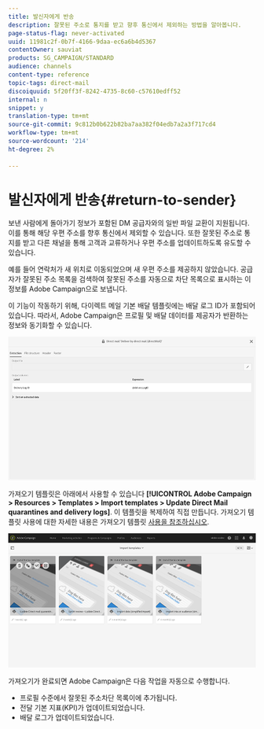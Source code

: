 ```yaml
---
title: 발신자에게 반송
description: 잘못된 주소로 통지를 받고 향후 통신에서 제외하는 방법을 알아봅니다.
page-status-flag: never-activated
uuid: 11981c2f-0b7f-4166-9daa-ec6a6b4d5367
contentOwner: sauviat
products: SG_CAMPAIGN/STANDARD
audience: channels
content-type: reference
topic-tags: direct-mail
discoiquuid: 5f20ff3f-8242-4735-8c60-c57610edff52
internal: n
snippet: y
translation-type: tm+mt
source-git-commit: 9c812b0b622b82ba7aa382f04edb7a2a3f717cd4
workflow-type: tm+mt
source-wordcount: '214'
ht-degree: 2%

---
```



# 발신자에게 반송{#return-to-sender}

보낸 사람에게 돌아가기 정보가 포함된 DM 공급자와의 일반 파일 교환이 지원됩니다. 이를 통해 해당 우편 주소를 향후 통신에서 제외할 수 있습니다. 또한 잘못된 주소로 통지를 받고 다른 채널을 통해 고객과 교류하거나 우편 주소를 업데이트하도록 유도할 수 있습니다.

예를 들어 연락처가 새 위치로 이동되었으며 새 우편 주소를 제공하지 않았습니다. 공급자가 잘못된 주소 목록을 검색하여 잘못된 주소를 자동으로 차단 목록으로 표시하는 이 정보를 Adobe Campaign으로 보냅니다.

이 기능이 작동하기 위해, 다이렉트 메일 기본 배달 템플릿에는 배달 로그 ID가 포함되어 있습니다. 따라서, Adobe Campaign은 프로필 및 배달 데이터를 제공자가 반환하는 정보와 동기화할 수 있습니다.

![](assets/direct_mail_return_sender_1.png)

가져오기 템플릿은 아래에서 사용할 수 있습니다 **[!UICONTROL Adobe Campaign > Resources > Templates > Import templates > Update Direct Mail quarantines and delivery logs]**. 이 템플릿을 복제하여 직접 만듭니다. 가져오기 템플릿 사용에 대한 자세한 내용은 가져오기 템플릿 [사용을 참조하십시오](../../automating/using/importing-data-with-import-templates.md#setting-up-import-templates).

![](assets/direct_mail_return_sender_2.png)

가져오기가 완료되면 Adobe Campaign은 다음 작업을 자동으로 수행합니다.

* 프로필 수준에서 잘못된 주소차단 목록이에 추가됩니다.
* 전달 기본 지표(KPI)가 업데이트되었습니다.
* 배달 로그가 업데이트되었습니다.
